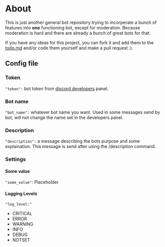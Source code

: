 # About

This is just another general bot repository trying to incorperate a bunch of features into **one** functioning bot, except for moderation. Because moderation is hard and there are already a bunch of great bots for that.

If you have any ideas for this project, you can fork it and add them to the [todo.md](./todo.md) and/or code them yourself and make a pull request :).

## Config file

### Token

`"token":` bot token from [discord developers](https://discord.com/developers) panel.

### Bot name

`"bot_name":` whatever bot name you want. Used in some messages send by bot, will not change the name set in the developers panel.

### Description

`"description":` a message describing the bots purpose and some explaination. This message is send after using the /description command.

### Settings

#### Some value

`"some_value"`: Placeholder

#### Logging Levels

`"log_level:"`

- CRITICAL
- ERROR
- WARNING
- INFO
- DEBUG
- NOTSET
